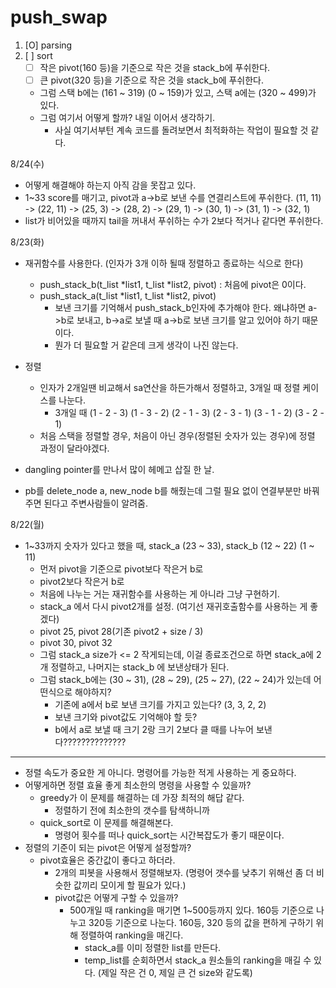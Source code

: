 # push_swap
1. [O] parsing
2. [ ] sort
	- [ ] 작은 pivot(160 등)을 기준으로 작은 것을 stack_b에 푸쉬한다.
	- [ ] 큰 pivot(320 등)을 기준으로 작은 것을 stack_b에 푸쉬한다.
	- 그럼 스택 b에는 (161 ~ 319) (0 ~ 159)가 있고, 스택 a에는 (320 ~ 499)가 있다.
	- 그럼 여기서 어떻게 할까? 내일 이어서 생각하기.
		- 사실 여기서부턴 계속 코드를 돌려보면서 최적화하는 작업이 필요할 것 같다.
 
8/24(수)
- 어떻게 해결해야 하는지 아직 감을 못잡고 있다.
- 1~33 score를 매기고, 
  pivot과 a->b로 보낸 수를 연결리스트에 푸쉬한다.
  (11, 11) -> (22, 11) -> (25, 3) -> (28, 2) -> (29, 1) -> (30, 1) -> (31, 1) -> (32, 1) 
- list가 비어있을 때까지 tail을 꺼내서 푸쉬하는 수가 2보다 적거나 같다면 푸쉬한다.

8/23(화)
- 재귀함수를 사용한다. (인자가 3개 이하 될때 정렬하고 종료하는 식으로 한다)
	- push_stack_b(t_list *list1, t_list *list2, pivot) : 처음에 pivot은 0이다.
	- push_stack_a(t_list *list1, t_list *list2, pivot)
		- 보낸 크기를 기억해서 push_stack_b인자에 추가해야 한다. 왜냐하면 a->b로 보내고, b->a로 보낼 때 a->b로 보낸 크기를 알고 있어야 하기 때문이다.
		- 뭔가 더 필요할 거 같은데 크게 생각이 나진 않는다.

- 정렬
	- 인자가 2개일땐 비교해서 sa연산을 하든가해서 정렬하고, 3개일 때 정렬 케이스를 나눈다.
		- 3개일 때 (1 - 2 - 3) (1 - 3 - 2) (2 - 1 - 3) (2 - 3 - 1) (3 - 1 - 2) (3 - 2 - 1)
	- 처음 스택을 정렬할 경우, 처음이 아닌 경우(정렬된 숫자가 있는 경우)에 정렬 과정이 달라야겠다.

- dangling pointer를 만나서 많이 헤메고 삽질 한 날.
-  pb를 delete_node a, new_node b를 해줬는데 그럴 필요 없이 연결부분만 바꿔주면 된다고 주변사람들이 알려줌.

8/22(월)
- 1~33까지 숫자가 있다고 했을 때, 
  stack_a (23 ~ 33), stack_b (12 ~ 22)
  							 (1 ~ 11)
	- 먼저 pivot을 기준으로 pivot보다 작은거 b로
	- pivot2보다 작은거 b로
	- 처음에 나누는 거는 재귀함수를 사용하는 게 아니라 그냥 구현하기.
	- stack_a 에서 다시 pivot2개를 설정. (여기선 재귀호출함수를 사용하는 게 좋겠다)
	- pivot 25, pivot 28(기존 pivot2 + size / 3)
	- pivot 30, pivot 32	
	- 그럼 stack_a size가 <= 2 작게되는데, 이걸 종료조건으로 하면 stack_a에 2개 정렬하고, 나머지는 stack_b 에 보낸상태가 된다.
	- 그럼 stack_b에는 (30 ~ 31), (28 ~ 29), (25 ~ 27), (22 ~ 24)가 있는데 어떤식으로 해야하지?
		- 기존에 a에서 b로 보낸 크기를 가지고 있는다? (3, 3, 2, 2)
		- 보낸 크기와 pivot값도 기억해야 할 듯? 
		- b에서 a로 보낼 때 크기 2랑 크기 2보다 클 때를 나누어 보낸다??????????????

---

- 정렬 속도가 중요한 게 아니다. 명령어를 가능한 적게 사용하는 게 중요하다.
- 어떻게하면 정렬 효율 좋게 최소한의 명령을 사용할 수 있을까?
	- greedy가 이 문제를 해결하는 데 가장 최적의 해답 같다.
		- 정렬하기 전에 최소한의 갯수를 탐색하니까
	- quick_sort로 이 문제를 해결해본다.
		- 명령어 횟수를 떠나 quick_sort는 시간복잡도가 좋기 때문이다.
- 정렬의 기준이 되는 pivot은 어떻게 설정할까?
	- pivot효율은 중간값이 좋다고 하더라.
		- 2개의 피봇을 사용해서 정렬해보자. (명령어 갯수를 낮추기 위해선 좀 더 비슷한 값끼리 모이게 할 필요가 있다.)
		- pivot값은 어떻게 구할 수 있을까?
			- 500개일 때 ranking을 매기면 1~500등까지 있다. 160등 기준으로 나누고 320등 기준으로 나눈다. 160등, 320 등의 값을 편하게 구하기 위해 정렬하여 ranking을 매긴다.
				- stack_a를 이미 정렬한 <temp> list를 만든다.
				- temp_list를 순회하면서 stack_a 원소들의 ranking을 매길 수 있다. (제일 작은 건 0, 제일 큰 건 size와 같도록)
